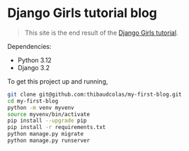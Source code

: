 # Django Girls tutorial blog

> This site is the end result of the [Django Girls tutorial](https://tutorial.djangogirls.org/).

Dependencies:

- Python 3.12
- Django 3.2

To get this project up and running,

```sh
git clone git@github.com:thibaudcolas/my-first-blog.git
cd my-first-blog
python -m venv myvenv
source myvenv/bin/activate
pip install --upgrade pip
pip install -r requirements.txt
python manage.py migrate
python manage.py runserver
```
